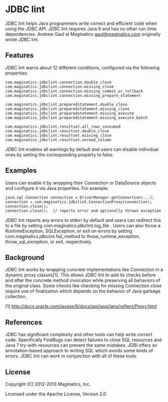 JDBC lint
=========
JDBC lint helps Java programmers write correct and efficient code when using
the JDBC API.  JDBC lint requires Java 6 and has no other run-time
dependencies.  Andrew Gaul at Maginatics <gaul@maginatics.com> originally wrote
JDBC lint.

Features
--------
JDBC lint warns about 12 different conditions, configured via the following
properties:

    com.maginatics.jdbclint.connection.double_close
    com.maginatics.jdbclint.connection.missing_close
    com.maginatics.jdbclint.connection.missing_commit_or_rollback
    com.maginatics.jdbclint.connection.missing_prepare_statement

    com.maginatics.jdbclint.preparedstatement.double_close
    com.maginatics.jdbclint.preparedstatement.missing_close
    com.maginatics.jdbclint.preparedstatement.missing_execute
    com.maginatics.jdbclint.preparedstatement.missing_execute_batch

    com.maginatics.jdbclint.resultset.all_rows_consumed
    com.maginatics.jdbclint.resultset.double_close
    com.maginatics.jdbclint.resultset.missing_close
    com.maginatics.jdbclint.resultset.unread_column

JDBC lint enables all warnings by default and users can disable individual ones
by setting the corresponding property to false.

Examples
--------
Users can enable it by wrapping their Connection or DataSource objects and
configure it via Java properties.  For example:

    java.sql.Connection connection = DriverManager.getConnection(...);
    connection = com.maginatics.jdbclint.ConnectionProxy(connection);
    connection.close();
    connection.close();  // reports error and optionally throws exception

JDBC lint reports any errors to stderr by default and users can redirect this
to a file by setting com.maginatics.jdbclint.log\_file .  Users can also throw
a RuntimeException, SQLException, or exit on errors by setting
com.maginatics.jdbclint.fail\_method to throw\_runtime\_exception,
throw\_sql\_exception, or exit, respectively.

Background
----------
JDBC lint works by wrapping concrete implementations like Connection in a
dynamic proxy classes[1].  This allows JDBC lint to add its checks before and
after the concrete method invocation while preserving all behaviors of the
original class.  Some checks like checking for missing Connection close require
use of finalization which depends on the behavior of Java garbage collection.

[1] http://docs.oracle.com/javase/6/docs/api/java/lang/reflect/Proxy.html

References
----------
JDBC has significant complexity and other tools can help write correct code.
Specifically FindBugs can detect failures to close SQL resources and Java 7
try-with-resources can prevent the same mistakes.  JDBI offers an
annotation-based approach to writing SQL which avoids some kinds of errors.
JDBC lint can work in conjunction with all of these tools.

License
-------
Copyright (C) 2012-2013 Maginatics, Inc.

Licensed under the Apache License, Version 2.0
